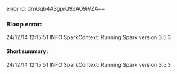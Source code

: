 error id: drnGqb4A3gprQ9xAO9iVZA==
### Bloop error:

24/12/14 12:15:51 INFO SparkContext: Running Spark version 3.5.3
#### Short summary: 

24/12/14 12:15:51 INFO SparkContext: Running Spark version 3.5.3